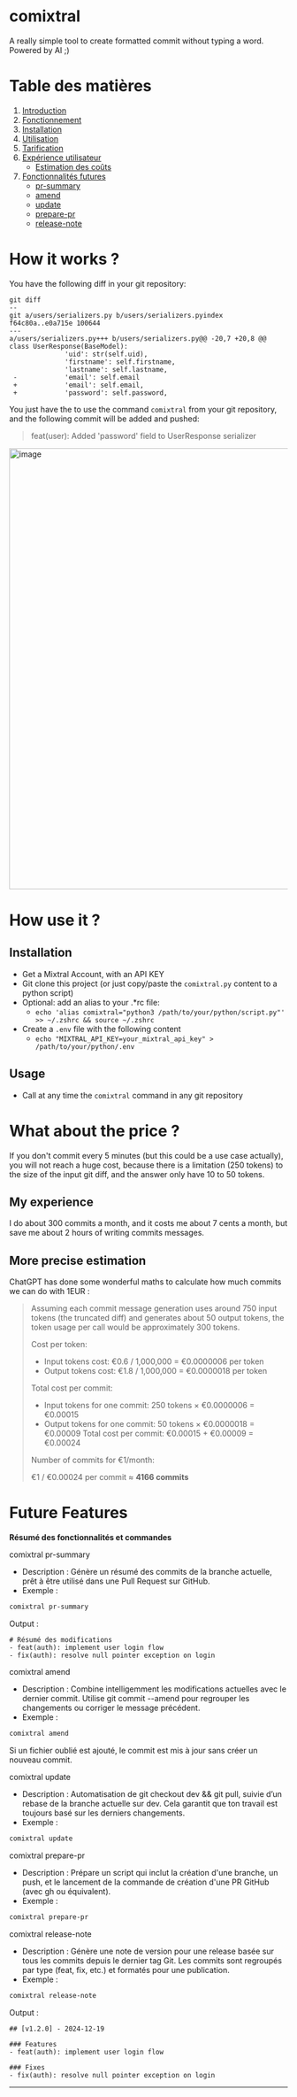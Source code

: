 # comixtral
A really simple tool to create formatted commit without typing a word. Powered by AI ;)
# Table des matières
1. [Introduction](#introduction)
2. [Fonctionnement](#comment-cela-fonctionne)
3. [Installation](#installation)
4. [Utilisation](#utilisation)
5. [Tarification](#tarification)
6. [Expérience utilisateur](#mon-expérience)
   - [Estimation des coûts](#estimation-plus-précise)
7. [Fonctionnalités futures](#fonctionnalités-futures)
   - [pr-summary](#comixtral-pr-summary)
   - [amend](#comixtral-amend)
   - [update](#comixtral-update)
   - [prepare-pr](#comixtral-prepare-pr)
   - [release-note](#comixtral-release-note)

# How it works ?
You have the following diff in your git repository:
```
git diff
--
git a/users/serializers.py b/users/serializers.pyindex
f64c80a..e0a715e 100644
---
a/users/serializers.py+++ b/users/serializers.py@@ -20,7 +20,8 @@
class UserResponse(BaseModel):
              'uid': str(self.uid),
              'firstname': self.firstname,
              'lastname': self.lastname,
 -            'email': self.email
 +            'email': self.email,
 +            'password': self.password,
```
You just have the to use the command `comixtral` from your git repository, and the following commit will be added and pushed:
> feat(user): Added 'password' field to UserResponse serializer

<img width="797" alt="image" src="https://github.com/Hydrocarbure-H/comixtral/assets/97756028/028e5323-00c5-49d7-ab9d-2543be7ed095">


# How use it ?
## Installation
- Get a Mixtral Account, with an API KEY
- Git clone this project (or just copy/paste the `comixtral.py` content to a python script)
- Optional: add an alias to your .*rc file:
  - `echo 'alias comixtral="python3 /path/to/your/python/script.py"' >> ~/.zshrc && source ~/.zshrc`
- Create a `.env` file with the following content
  - `echo "MIXTRAL_API_KEY=your_mixtral_api_key" > /path/to/your/python/.env`

## Usage
- Call at any time the `comixtral` command in any git repository

# What about the price ?
If you don't commit every 5 minutes (but this could be a use case actually), you will not reach a huge cost, because there is a limitation (250 tokens) to the size of the input git diff, and the answer only have 10 to 50 tokens.

## My experience
I do about 300 commits a month, and it costs me about 7 cents a month, but save me about 2 hours of writing commits messages.

## More precise estimation
ChatGPT has done some wonderful maths to calculate how much commits we can do with 1EUR :
> Assuming each commit message generation uses around 750 input tokens (the truncated diff) and generates about 50 output tokens, the token usage per call would be approximately 300 tokens.
> 
> Cost per token:
>
> - Input tokens cost: €0.6 / 1,000,000 = €0.0000006 per token
> - Output tokens cost: €1.8 / 1,000,000 = €0.0000018 per token
> 
> Total cost per commit:
> 
> - Input tokens for one commit: 250 tokens × €0.0000006 = €0.00015
> - Output tokens for one commit: 50 tokens × €0.0000018 = €0.00009
> Total cost per commit: €0.00015 + €0.00009 = €0.00024
> 
> Number of commits for €1/month:
> 
> €1 / €0.00024 per commit ≈ **4166 commits**

# Future Features
**Résumé des fonctionnalités et commandes**


comixtral pr-summary
- Description : Génère un résumé des commits de la branche actuelle, prêt à être utilisé dans une Pull Request sur GitHub.
- Exemple :
```bash
comixtral pr-summary
```
Output :
```plaintext
# Résumé des modifications
- feat(auth): implement user login flow
- fix(auth): resolve null pointer exception on login
```

comixtral amend
- Description : Combine intelligemment les modifications actuelles avec le dernier commit. Utilise git commit --amend pour regrouper les changements ou corriger le message précédent.
- Exemple :
```bash
comixtral amend
```
Si un fichier oublié est ajouté, le commit est mis à jour sans créer un nouveau commit.

comixtral update
- Description : Automatisation de git checkout dev && git pull, suivie d’un rebase de la branche actuelle sur dev. Cela garantit que ton travail est toujours basé sur les derniers changements.
- Exemple :
```bash
comixtral update
```

comixtral prepare-pr
- Description : Prépare un script qui inclut la création d'une branche, un push, et le lancement de la commande de création d'une PR GitHub (avec gh ou équivalent).
- Exemple :
```bash
comixtral prepare-pr
```

comixtral release-note
- Description : Génère une note de version pour une release basée sur tous les commits depuis le dernier tag Git. Les commits sont regroupés par type (feat, fix, etc.) et formatés pour une publication.
- Exemple :
```bash
comixtral release-note
```
Output :
```plaintext
## [v1.2.0] - 2024-12-19

### Features
- feat(auth): implement user login flow

### Fixes
- fix(auth): resolve null pointer exception on login
```

---
